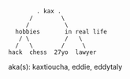 ```
        . kax .
      /        \
     /          \
  hobbies       in real life
   / \          /   \
  /   \        /     \
hack  chess  27yo  lawyer
```

aka(s): kaxtioucha, eddie, eddytaly
